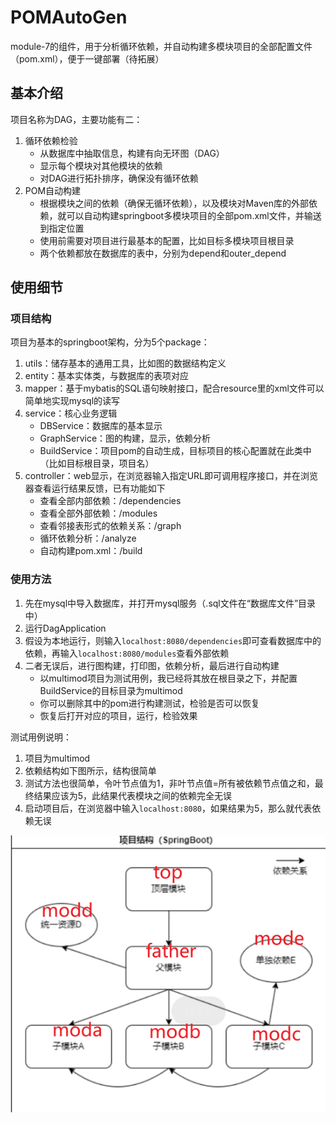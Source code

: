 # POMAutoGen

module-7的组件，用于分析循环依赖，并自动构建多模块项目的全部配置文件（pom.xml），便于一键部署（待拓展）

## 基本介绍

项目名称为DAG，主要功能有二：

1. 循环依赖检验
    - 从数据库中抽取信息，构建有向无环图（DAG）
    - 显示每个模块对其他模块的依赖
    - 对DAG进行拓扑排序，确保没有循环依赖
2. POM自动构建
    - 根据模块之间的依赖（确保无循环依赖），以及模块对Maven库的外部依赖，就可以自动构建springboot多模块项目的全部pom.xml文件，并输送到指定位置
    - 使用前需要对项目进行最基本的配置，比如目标多模块项目根目录
    - 两个依赖都放在数据库的表中，分别为depend和outer_depend

## 使用细节

### 项目结构

项目为基本的springboot架构，分为5个package：

1. utils：储存基本的通用工具，比如图的数据结构定义
2. entity：基本实体类，与数据库的表项对应
3. mapper：基于mybatis的SQL语句映射接口，配合resource里的xml文件可以简单地实现mysql的读写
4. service：核心业务逻辑
    - DBService：数据库的基本显示
    - GraphService：图的构建，显示，依赖分析
    - BuildService：项目pom的自动生成，目标项目的核心配置就在此类中（比如目标根目录，项目名）
5. controller：web显示，在浏览器输入指定URL即可调用程序接口，并在浏览器查看运行结果反馈，已有功能如下
    - 查看全部内部依赖：/dependencies
    - 查看全部外部依赖：/modules
    - 查看邻接表形式的依赖关系：/graph
    - 循环依赖分析：/analyze
    - 自动构建pom.xml：/build

### 使用方法

1. 先在mysql中导入数据库，并打开mysql服务（.sql文件在“数据库文件”目录中）
2. 运行DagApplication
3. 假设为本地运行，则输入`localhost:8080/dependencies`即可查看数据库中的依赖，再输入`localhost:8080/modules`查看外部依赖
4. 二者无误后，进行图构建，打印图，依赖分析，最后进行自动构建
    - 以multimod项目为测试用例，我已经将其放在根目录之下，并配置BuildService的目标目录为multimod
    - 你可以删除其中的pom进行构建测试，检验是否可以恢复
    - 恢复后打开对应的项目，运行，检验效果
    

测试用例说明：

1. 项目为multimod
2. 依赖结构如下图所示，结构很简单
3. 测试方法也很简单，令叶节点值为1，非叶节点值=所有被依赖节点值之和，最终结果应该为5，此结果代表模块之间的依赖完全无误
4. 启动项目后，在浏览器中输入`localhost:8080`，如果结果为5，那么就代表依赖无误


![测试用例结构](测试用例结构.png)